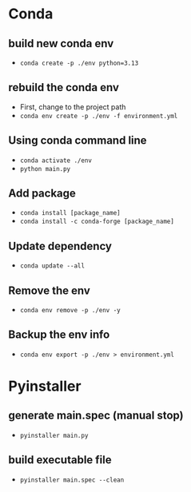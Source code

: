 # Conda
## build new conda env
- `conda create -p ./env python=3.13`

## rebuild the conda env
- First, change to the project path
- `conda env create -p ./env -f environment.yml`

## Using conda command line
- `conda activate ./env`
- `python main.py`

## Add package
- `conda install [package_name]`
- `conda install -c conda-forge [package_name]`

## Update dependency
- `conda update --all`

## Remove the env
- `conda env remove -p ./env -y`

## Backup the env info
- `conda env export -p ./env > environment.yml`

# Pyinstaller
## generate main.spec (manual stop)
- `pyinstaller main.py`
## build executable file
- `pyinstaller main.spec --clean`
